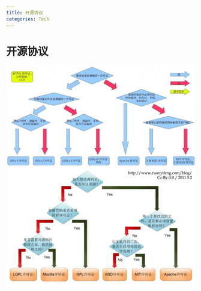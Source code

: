 ```yaml
---
title: 开源协议
categories: Tech
---
```


# 开源协议

![kyxy_new](/_src/kyxy_new.jpg)
![kyxy](/_src/kyxy.jpg)